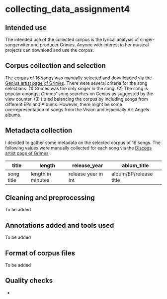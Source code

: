 # collecting_data_assignment4

## Intended use
The intended use of the collected corpus is the lyrical analysis of singer-songerwiter and producer Grimes. 
Anyone with interest in her musical projects can download and use the corpus.

## Corpus collection and selection
The corpus of 16 songs was manually selected and downloaded via the [Genius artist page of Grimes](https://genius.com/artists/Grimes).
There were several criteria for the song selections:
(1) Grimes was the only singer in the song.
(2) The song is popular amongst Grimes' song searches on Genius as suggested by the view counter.
(3) I tried balancing the corpus by including songs from different EPs and Albums. However, there might be some overrepresentation of songs from the Vision and especially Art Angels albums.

## Metadacta collection
I decided to gather some metadata on the selected corpus of 16 songs. The following values were manually collected for each song via the [Discogs artist page of Grimes](https://www.discogs.com/artist/1993487-Grimes-4):

| title | length |release_year | ablum_title |
| --- | --- | --- | --- |
| song title | length in minutes | release year in int | album/EP/release title |

## Cleaning and preprocessing

To be added 

## Annotations added and tools used

To be added 

## Format of corpus files

To be added

## Quality checks

- 
